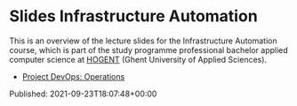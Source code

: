 # Slides Infrastructure Automation

This is an overview of the lecture slides for the Infrastructure Automation course, which is part of the study programme professional bachelor applied computer science at [HOGENT](https://www.hogent.be/) (Ghent University of Applied Sciences).

- [Project DevOps: Operations](01-kick-off.html)


Published: 2021-09-23T18:07:48+00:00
